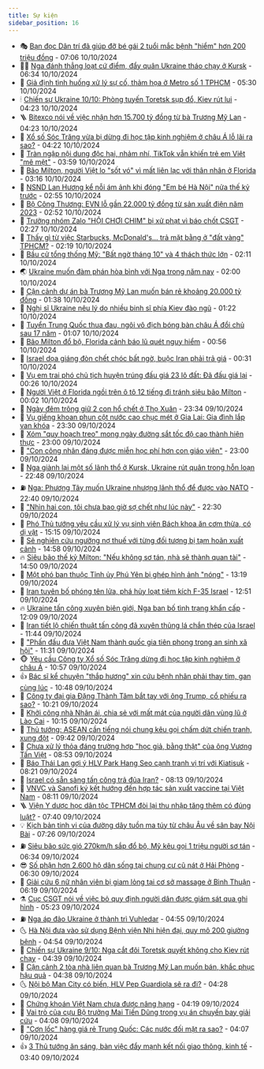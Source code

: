 ```yaml
---
title: Sự kiện
sidebar_position: 16
---
```


<!-- dantri-su-kien:START -->
- 🎭 [Bạn đọc Dân trí đã giúp đỡ bé gái 2 tuổi mắc bệnh &quot;hiểm&quot; hơn 200 triệu đồng](https://dantri.com.vn/tam-long-nhan-ai/ban-doc-dan-tri-da-giup-do-be-gai-2-tuoi-mac-benh-hiem-hon-200-trieu-dong-20241009044318674.htm) - 07:06 10/10/2024
- 👨‍🏫 [Nga đánh thẳng loạt cứ điểm, đẩy quân Ukraine tháo chạy ở Kursk](https://dantri.com.vn/the-gioi/nga-danh-thang-loat-cu-diem-day-quan-ukraine-thao-chay-o-kursk-20241010131244024.htm) - 06:34 10/10/2024
- 🌮 [Giả định tình huống xử lý sự cố, thảm họa ở Metro số 1 TPHCM](https://dantri.com.vn/xa-hoi/gia-dinh-tinh-huong-xu-ly-su-co-tham-hoa-o-metro-so-1-tphcm-20241003081251371.htm) - 05:30 10/10/2024
- 🕯 [Chiến sự Ukraine 10/10: Phòng tuyến Toretsk sụp đổ, Kiev rút lui](https://dantri.com.vn/the-gioi/chien-su-ukraine-1010-phong-tuyen-toretsk-sup-do-kiev-rut-lui-20241010104213733.htm) - 04:23 10/10/2024
- 🪜 [Bitexco nói về việc nhận hơn 15.700 tỷ đồng từ bà Trương Mỹ Lan](https://dantri.com.vn/phap-luat/bitexco-noi-ve-viec-nhan-hon-15700-ty-dong-tu-ba-truong-my-lan-20241010103806765.htm) - 04:23 10/10/2024
- 🐘 [Xổ số Sóc Trăng vừa bị dừng đi học tập kinh nghiệm ở châu Á lỗ lãi ra sao?](https://dantri.com.vn/kinh-doanh/xo-so-soc-trang-vua-bi-dung-di-hoc-tap-kinh-nghiem-o-chau-a-lo-lai-ra-sao-20241010105750963.htm) - 04:22 10/10/2024
- 🤔 [Tràn ngập nội dung độc hại, nhảm nhí, TikTok vẫn khiến trẻ em Việt &quot;mê mệt&quot;](https://dantri.com.vn/suc-manh-so/tran-ngap-noi-dung-doc-hai-nham-nhi-tiktok-van-khien-tre-em-viet-me-met-20241010105537484.htm) - 03:59 10/10/2024
- 🧠 [Bão Milton, người Việt lo &quot;sốt vó&quot; vì mất liên lạc với thân nhân ở Florida](https://dantri.com.vn/doi-song/bao-milton-nguoi-viet-lo-sot-vo-vi-mat-lien-lac-voi-than-nhan-o-florida-20241010094909615.htm) - 03:16 10/10/2024
- 📝 [NSND Lan Hương kể nỗi ám ảnh khi đóng &quot;Em bé Hà Nội&quot; nửa thế kỷ trước](https://dantri.com.vn/giai-tri/nsnd-lan-huong-ke-noi-am-anh-khi-dong-em-be-ha-noi-nua-the-ky-truoc-20241010091555226.htm) - 02:55 10/10/2024
- 🦏 [Bộ Công Thương: EVN lỗ gần 22.000 tỷ đồng từ sản xuất điện năm 2023](https://dantri.com.vn/kinh-doanh/bo-cong-thuong-evn-lo-gan-22000-ty-dong-tu-san-xuat-dien-nam-2023-20241010094451188.htm) - 02:52 10/10/2024
- 🥰 [Trưởng nhóm Zalo &quot;HỘI CHƠI CHIM&quot; bị xử phạt vì báo chốt CSGT](https://dantri.com.vn/xa-hoi/truong-nhom-zalo-hoi-choi-chim-bi-xu-phat-vi-bao-chot-csgt-20241010091614014.htm) - 02:27 10/10/2024
- 🤗 [Thấy gì từ việc Starbucks, McDonald&#39;s... trả mặt bằng ở &quot;đất vàng&quot; TPHCM?](https://dantri.com.vn/bat-dong-san/thay-gi-tu-viec-starbucks-mcdonalds-tra-mat-bang-o-dat-vang-tphcm-20241010075530008.htm) - 02:19 10/10/2024
- 🌈 [Bầu cử tổng thống Mỹ: &quot;Bất ngờ tháng 10&quot; và 4 thách thức lớn](https://dantri.com.vn/the-gioi/bau-cu-tong-thong-my-bat-ngo-thang-10-va-4-thach-thuc-lon-20241009172623542.htm) - 02:11 10/10/2024
- 🌏 [Ukraine muốn đàm phán hòa bình với Nga trong năm nay](https://dantri.com.vn/the-gioi/ukraine-muon-dam-phan-hoa-binh-voi-nga-trong-nam-nay-20241010073550840.htm) - 02:00 10/10/2024
- 💄 [Cận cảnh dự án bà Trương Mỹ Lan muốn bán rẻ khoảng 20.000 tỷ đồng](https://dantri.com.vn/bat-dong-san/can-canh-du-an-ba-truong-my-lan-muon-ban-re-khoang-20000-ty-dong-20241010062545690.htm) - 01:38 10/10/2024
- 👺 [Nghị sĩ Ukraine nêu lý do nhiều binh sĩ phía Kiev đào ngũ](https://dantri.com.vn/the-gioi/nghi-si-ukraine-neu-ly-do-nhieu-binh-si-phia-kiev-dao-ngu-20241010075524742.htm) - 01:22 10/10/2024
- 👹 [Tuyển Trung Quốc thua đau, ngôi vô địch bóng bàn châu Á đổi chủ sau 17 năm](https://dantri.com.vn/the-thao/tuyen-trung-quoc-thua-dau-ngoi-vo-dich-bong-ban-chau-a-doi-chu-sau-17-nam-20241010074755147.htm) - 01:07 10/10/2024
- 🌊 [Bão Milton đổ bộ, Florida cảnh báo lũ quét nguy hiểm](https://dantri.com.vn/the-gioi/bao-milton-do-bo-florida-canh-bao-lu-quet-nguy-hiem-20241010075239478.htm) - 00:56 10/10/2024
- 🤠 [Israel dọa giáng đòn chết chóc bất ngờ, buộc Iran phải trả giá](https://dantri.com.vn/the-gioi/israel-doa-giang-don-chet-choc-bat-ngo-buoc-iran-phai-tra-gia-20241010065214050.htm) - 00:31 10/10/2024
- 🎊 [Vụ em trai phó chủ tịch huyện trúng đấu giá 23 lô đất: Đã đấu giá lại](https://dantri.com.vn/bat-dong-san/vu-em-trai-pho-chu-tich-huyen-trung-dau-gia-23-lo-dat-da-dau-gia-lai-20241009075851732.htm) - 00:26 10/10/2024
- 🐘 [Người Việt ở Florida ngồi trên ô tô 12 tiếng đi tránh siêu bão Milton](https://dantri.com.vn/doi-song/nguoi-viet-o-florida-ngoi-tren-o-to-12-tieng-di-tranh-sieu-bao-milton-20241009175254357.htm) - 00:02 10/10/2024
- 💂 [Ngày đêm trông giữ 2 con hổ chết ở Thọ Xuân](https://dantri.com.vn/xa-hoi/ngay-dem-trong-giu-2-con-ho-chet-o-tho-xuan-20241009215543610.htm) - 23:34 09/10/2024
- 👹 [Vụ giếng khoan phun cột nước cao chục mét ở Gia Lai: Gia đình lắp van khóa](https://dantri.com.vn/xa-hoi/vu-gieng-khoan-phun-cot-nuoc-cao-chuc-met-o-gia-lai-gia-dinh-lap-van-khoa-20241009183257277.htm) - 23:30 09/10/2024
- 🦒 [Xóm &quot;quy hoạch treo&quot; mong ngày đường sắt tốc độ cao thành hiện thực](https://dantri.com.vn/xa-hoi/xom-quy-hoach-treo-mong-ngay-duong-sat-toc-do-cao-thanh-hien-thuc-20241009230100482.htm) - 23:00 09/10/2024
- 🗽 [&quot;Con công nhân đáng được miễn học phí hơn con giáo viên&quot;](https://dantri.com.vn/giao-duc/con-cong-nhan-dang-duoc-mien-hoc-phi-hon-con-giao-vien-20241009154029841.htm) - 23:00 09/10/2024
- 💄 [Nga giành lại một số lãnh thổ ở Kursk, Ukraine rút quân trong hỗn loạn](https://dantri.com.vn/the-gioi/nga-gianh-lai-mot-so-lanh-tho-o-kursk-ukraine-rut-quan-trong-hon-loan-20241009235902566.htm) - 22:48 09/10/2024
- ⛽️ [Nga: Phương Tây muốn Ukraine nhượng lãnh thổ để được vào NATO](https://dantri.com.vn/the-gioi/nga-phuong-tay-muon-ukraine-nhuong-lanh-tho-de-duoc-vao-nato-20241010053712123.htm) - 22:40 09/10/2024
- 🥷 [&quot;Nhìn hai con, tôi chưa bao giờ sợ chết như lúc này&quot;](https://dantri.com.vn/tam-long-nhan-ai/nhin-hai-con-toi-chua-bao-gio-so-chet-nhu-luc-nay-20241009160126424.htm) - 22:30 09/10/2024
- 🤖 [Phó Thủ tướng yêu cầu xử lý vụ sinh viên Bách khoa ăn cơm thừa, có dị vật](https://dantri.com.vn/giao-duc/pho-thu-tuong-yeu-cau-xu-ly-vu-sinh-vien-bach-khoa-an-com-thua-co-di-vat-20241009221133851.htm) - 15:15 09/10/2024
- 🌊 [Sẽ nghiên cứu ngưỡng nợ thuế với từng đối tượng bị tạm hoãn xuất cảnh](https://dantri.com.vn/kinh-doanh/se-nghien-cuu-nguong-no-thue-voi-tung-doi-tuong-bi-tam-hoan-xuat-canh-20241009210530644.htm) - 14:58 09/10/2024
- 🔥 [Siêu bão thế kỷ Milton: &quot;Nếu không sơ tán, nhà sẽ thành quan tài&quot;](https://dantri.com.vn/the-gioi/sieu-bao-the-ky-milton-neu-khong-so-tan-nha-se-thanh-quan-tai-20241009212214931.htm) - 14:50 09/10/2024
- 🦏 [Một phó ban thuộc Tỉnh ủy Phú Yên bị ghép hình ảnh &quot;nóng&quot;](https://dantri.com.vn/xa-hoi/mot-pho-ban-thuoc-tinh-uy-phu-yen-bi-ghep-hinh-anh-nong-20241009192111153.htm) - 13:19 09/10/2024
- 🐘 [Iran tuyên bố phóng tên lửa, phá hủy loạt tiêm kích F-35 Israel](https://dantri.com.vn/the-gioi/iran-tuyen-bo-phong-ten-lua-pha-huy-loat-tiem-kich-f-35-israel-20241009194358588.htm) - 12:51 09/10/2024
- 🔥 [Ukraine tấn công xuyên biên giới, Nga ban bố tình trạng khẩn cấp](https://dantri.com.vn/the-gioi/ukraine-tan-cong-xuyen-bien-gioi-nga-ban-bo-tinh-trang-khan-cap-20241009184616981.htm) - 12:09 09/10/2024
- 💼 [Iran tiết lộ chiến thuật tấn công đã xuyên thủng lá chắn thép của Israel](https://dantri.com.vn/the-gioi/iran-tiet-lo-chien-thuat-tan-cong-da-xuyen-thung-la-chan-thep-cua-israel-20241009181612884.htm) - 11:44 09/10/2024
- 🚀 [&quot;Phấn đấu đưa Việt Nam thành quốc gia tiên phong trong an sinh xã hội&quot;](https://dantri.com.vn/an-sinh/phan-dau-dua-viet-nam-thanh-quoc-gia-tien-phong-trong-an-sinh-xa-hoi-20241009171222122.htm) - 11:31 09/10/2024
- 🐵 [Yêu cầu Công ty Xổ số Sóc Trăng dừng đi học tập kinh nghiệm ở châu Á](https://dantri.com.vn/xa-hoi/yeu-cau-cong-ty-xo-so-soc-trang-dung-di-hoc-tap-kinh-nghiem-o-chau-a-20241009165909692.htm) - 10:57 09/10/2024
- 👍 [Bác sĩ kể chuyện &quot;thắp hương&quot; xin cứu bệnh nhân phải thay tim, gan cùng lúc](https://dantri.com.vn/suc-khoe/bac-si-ke-chuyen-thap-huong-xin-cuu-benh-nhan-phai-thay-tim-gan-cung-luc-20241009155902291.htm) - 10:48 09/10/2024
- 🚦 [Công ty đại gia Đặng Thành Tâm bắt tay với ông Trump, cổ phiếu ra sao?](https://dantri.com.vn/kinh-doanh/cong-ty-dai-gia-dang-thanh-tam-bat-tay-voi-ong-trump-co-phieu-ra-sao-20241009163223736.htm) - 10:21 09/10/2024
- 🥸 [Khởi công nhà Nhân ái, chia sẻ với mất mát của người dân vùng lũ ở Lào Cai](https://dantri.com.vn/tam-long-nhan-ai/khoi-cong-nha-nhan-ai-chia-se-voi-mat-mat-cua-nguoi-dan-vung-lu-o-lao-cai-20241009121637784.htm) - 10:15 09/10/2024
- 🥷 [Thủ tướng: ASEAN cần tiếng nói chung kêu gọi chấm dứt chiến tranh, xung đột](https://dantri.com.vn/xa-hoi/thu-tuong-asean-can-tieng-noi-chung-keu-goi-cham-dut-chien-tranh-xung-dot-20241009163656530.htm) - 09:42 09/10/2024
- 🤡 [Chưa xử lý thỏa đáng trường hợp &quot;học giả, bằng thật&quot; của ông Vương Tấn Việt](https://dantri.com.vn/xa-hoi/chua-xu-ly-thoa-dang-truong-hop-hoc-gia-bang-that-cua-ong-vuong-tan-viet-20241009153611868.htm) - 08:53 09/10/2024
- 🥳 [Báo Thái Lan gợi ý HLV Park Hang Seo cạnh tranh vị trí với Kiatisuk](https://dantri.com.vn/the-thao/bao-thai-lan-goi-y-hlv-park-hang-seo-canh-tranh-vi-tri-voi-kiatisuk-20241009141835402.htm) - 08:21 09/10/2024
- 🤩 [Israel có sẵn sàng tấn công trả đũa Iran?](https://dantri.com.vn/the-gioi/israel-co-san-sang-tan-cong-tra-dua-iran-20241007154020466.htm) - 08:13 09/10/2024
- 🎡 [VNVC và Sanofi ký kết hướng đến hợp tác sản xuất vaccine tại Việt Nam](https://dantri.com.vn/suc-khoe/vnvc-va-sanofi-ky-ket-huong-den-hop-tac-san-xuat-vaccine-tai-viet-nam-20241009130447967.htm) - 08:11 09/10/2024
- 🪜 [Viện Y dược học dân tộc TPHCM đòi lại thu nhập tăng thêm có đúng luật?](https://dantri.com.vn/suc-khoe/vien-y-duoc-hoc-dan-toc-tphcm-doi-lai-thu-nhap-tang-them-co-dung-luat-20241008012503701.htm) - 07:40 09/10/2024
- 💡 [Kịch bản tinh vi của đường dây tuồn ma túy từ châu Âu về sân bay Nội Bài](https://dantri.com.vn/phap-luat/kich-ban-tinh-vi-cua-duong-day-tuon-ma-tuy-tu-chau-au-ve-san-bay-noi-bai-20241009141922813.htm) - 07:26 09/10/2024
- ⛽️ [Siêu bão sức gió 270km/h sắp đổ bộ, Mỹ kêu gọi 1 triệu người sơ tán](https://dantri.com.vn/the-gioi/sieu-bao-suc-gio-270kmh-sap-do-bo-my-keu-goi-1-trieu-nguoi-so-tan-20241009120718260.htm) - 06:34 09/10/2024
- 😎 [Số phận hơn 2.600 hộ dân sống tại chung cư cũ nát ở Hải Phòng](https://dantri.com.vn/xa-hoi/so-phan-hon-2600-ho-dan-song-tai-chung-cu-cu-nat-o-hai-phong-20241009113254219.htm) - 06:30 09/10/2024
- 🗽 [Giải cứu 6 nữ nhân viên bị giam lỏng tại cơ sở massage ở Bình Thuận](https://dantri.com.vn/phap-luat/giai-cuu-6-nu-nhan-vien-bi-giam-long-tai-co-so-massage-o-binh-thuan-20241009124627235.htm) - 06:19 09/10/2024
- ⚗️ [Cục CSGT nói về việc bỏ quy định người dân được giám sát qua ghi hình](https://dantri.com.vn/xa-hoi/cuc-csgt-noi-ve-viec-bo-quy-dinh-nguoi-dan-duoc-giam-sat-qua-ghi-hinh-20241009121016127.htm) - 05:23 09/10/2024
- ⛽️ [Nga áp đảo Ukraine ở thành trì Vuhledar](https://dantri.com.vn/the-gioi/nga-ap-dao-ukraine-o-thanh-tri-vuhledar-20241009114713352.htm) - 04:55 09/10/2024
- 🌜 [Hà Nội đưa vào sử dụng Bệnh viện Nhi hiện đại, quy mô 200 giường bệnh](https://dantri.com.vn/suc-khoe/ha-noi-dua-vao-su-dung-benh-vien-nhi-hien-dai-quy-mo-200-giuong-benh-20241009115003588.htm) - 04:54 09/10/2024
- 🦩 [Chiến sự Ukraine 9/10: Nga cắt đôi Toretsk quyết không cho Kiev rút chạy](https://dantri.com.vn/the-gioi/chien-su-ukraine-910-nga-cat-doi-toretsk-quyet-khong-cho-kiev-rut-chay-20241009090735857.htm) - 04:39 09/10/2024
- 🦒 [Cận cảnh 2 tòa nhà liên quan bà Trương Mỹ Lan muốn bán, khắc phục hậu quả](https://dantri.com.vn/bat-dong-san/can-canh-2-toa-nha-lien-quan-ba-truong-my-lan-muon-ban-khac-phuc-hau-qua-20241008162017692.htm) - 04:38 09/10/2024
- 🌜 [Nội bộ Man City có biến, HLV Pep Guardiola sẽ ra đi?](https://dantri.com.vn/the-thao/noi-bo-man-city-co-bien-hlv-pep-guardiola-se-ra-di-20241009110559102.htm) - 04:28 09/10/2024
- 🐎 [Chứng khoán Việt Nam chưa được nâng hạng](https://dantri.com.vn/kinh-doanh/chung-khoan-viet-nam-chua-duoc-nang-hang-20241009111424863.htm) - 04:19 09/10/2024
- 🌋 [Vai trò của cựu Bộ trưởng Mai Tiến Dũng trong vụ án chuyến bay giải cứu](https://dantri.com.vn/phap-luat/vai-tro-cua-cuu-bo-truong-mai-tien-dung-trong-vu-an-chuyen-bay-giai-cuu-20241008232317510.htm) - 04:08 09/10/2024
- 🧰 [&quot;Cơn lốc&quot; hàng giá rẻ Trung Quốc: Các nước đối mặt ra sao?](https://dantri.com.vn/kinh-doanh/con-loc-hang-gia-re-trung-quoc-cac-nuoc-doi-mat-ra-sao-20241006153058050.htm) - 04:07 09/10/2024
- 👍 [3 Thủ tướng ăn sáng, bàn việc đẩy mạnh kết nối giao thông, kinh tế](https://dantri.com.vn/xa-hoi/3-thu-tuong-an-sang-ban-viec-day-manh-ket-noi-giao-thong-kinh-te-20241009090345767.htm) - 03:40 09/10/2024<!-- dantri-su-kien:END -->
